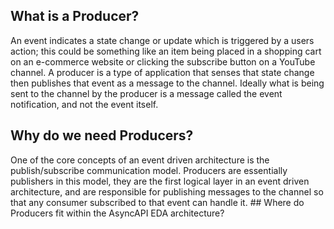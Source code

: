 ## What is a Producer? 

An event indicates a state change or update which is triggered by a users action; this could be something like an item being placed in a shopping cart on an e-commerce website or clicking the subscribe button on a YouTube channel. A producer is a type of application that senses that state change then publishes that event as a message to the channel. Ideally what is being sent to the channel by the producer is a message called the event notification, and not the event itself. 

## Why do we need Producers? 

One of the core concepts of an event driven architecture is the publish/subscribe communication model. Producers are essentially publishers in this model, they are the first logical layer in an event driven architecture, and are responsible for publishing messages to the channel so that any consumer subscribed to that event can handle it. ## Where do Producers fit within the AsyncAPI EDA architecture?